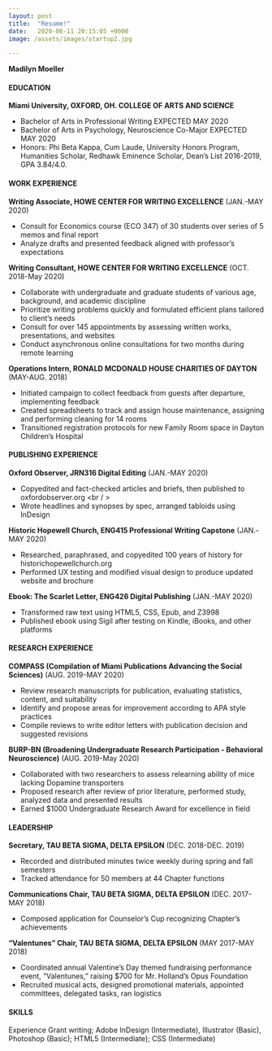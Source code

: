```yaml
---
layout: post
title:  "Resume!"
date:   2020-06-11 20:15:05 +0000
image: /assets/images/startup2.jpg

---
```

**Madilyn Moeller**

#### EDUCATION <br />
**Miami University, OXFORD, OH. COLLEGE OF ARTS AND SCIENCE** <br />
- Bachelor of Arts in Professional Writing EXPECTED MAY 2020 <br />
- Bachelor of Arts in Psychology, Neuroscience Co-Major EXPECTED MAY 2020 <br />
- Honors: Phi Beta Kappa, Cum Laude, University Honors Program, Humanities Scholar, Redhawk Eminence Scholar, Dean’s List 2016-2019, GPA 3.84/4.0. <br />

#### WORK EXPERIENCE <br />
**Writing Associate, HOWE CENTER FOR WRITING EXCELLENCE** (JAN.-MAY 2020) <br />
- Consult for Economics course (ECO 347) of 30 students over series of 5 memos and final report <br />
- Analyze drafts and presented feedback aligned with professor’s expectations <br />

**Writing Consultant, HOWE CENTER FOR WRITING EXCELLENCE** (OCT. 2018-May 2020) <br />
- Collaborate with undergraduate and graduate students of various age, background, and academic discipline <br />
- Prioritize writing problems quickly and formulated efficient plans tailored to client’s needs <br />
- Consult for over 145 appointments by assessing written works, presentations, and websites <br />
- Conduct asynchronous online consultations for two months during remote learning <br />

**Operations Intern, RONALD MCDONALD HOUSE CHARITIES OF DAYTON** (MAY-AUG. 2018) <br />
- Initiated campaign to collect feedback from guests after departure, implementing feedback <br />
- Created spreadsheets to track and assign house maintenance, assigning and performing cleaning for 14 rooms <br />
- Transitioned registration protocols for new Family Room space in Dayton Children’s Hospital <br />

#### PUBLISHING EXPERIENCE <br />
**Oxford Observer, JRN316 Digital Editing**	(JAN.-MAY 2020) <br />
-	Copyedited and fact-checked articles and briefs, then published to oxfordobserver.org <br / >
-	Wrote headlines and synopses by spec, arranged tabloids using InDesign <br />

**Historic Hopewell Church, ENG415 Professional Writing Capstone** (JAN.-MAY 2020) <br />
-	Researched, paraphrased, and copyedited 100 years of history for historichopewellchurch.org <br />
-	Performed UX testing and modified visual design to produce updated website and brochure <br />

**Ebook: The Scarlet Letter, ENG426 Digital Publishing** (JAN.-MAY 2020) <br />
-	Transformed raw text using HTML5, CSS, Epub, and Z3998 <br />
-	Published ebook using Sigil after testing on Kindle, iBooks, and other platforms <br />

#### RESEARCH EXPERIENCE <br />
**COMPASS (Compilation of Miami Publications Advancing the Social Sciences)** (AUG. 2019-MAY 2020) <br />
- Review research manuscripts for publication, evaluating statistics, content, and suitability <br />
- Identify and propose areas for improvement according to APA style practices <br />
- Compile reviews to write editor letters with publication decision and suggested revisions <br />

**BURP-BN (Broadening Undergraduate Research Participation - Behavioral Neuroscience)** (AUG. 2019-May 2020) <br />
- Collaborated with two researchers to assess relearning ability of mice lacking Dopamine transporters <br />
- Proposed research after review of prior literature, performed study, analyzed data and presented results <br />
- Earned $1000 Undergraduate Research Award for excellence in field <br />

#### LEADERSHIP <br />
**Secretary, TAU BETA SIGMA, DELTA EPSILON** (DEC. 2018-DEC. 2019) <br />
- Recorded and distributed minutes twice weekly during spring and fall semesters <br />
- Tracked attendance for 50 members at 44 Chapter functions <br />

**Communications Chair, TAU BETA SIGMA, DELTA EPSILON** (DEC. 2017-MAY 2018) <br />
- Composed application for Counselor’s Cup recognizing Chapter’s achievements <br />

**“Valentunes” Chair, TAU BETA SIGMA, DELTA EPSILON** (MAY 2017-MAY 2018) <br />
- Coordinated annual Valentine’s Day themed fundraising performance event, “Valentunes,” raising $700 for Mr. Holland’s Opus Foundation <br />
- Recruited musical acts, designed promotional materials, appointed committees, delegated tasks, ran logistics <br />

#### SKILLS <br />
Experience Grant writing; Adobe InDesign (Intermediate), Illustrator (Basic), Photoshop (Basic); HTML5 (Intermediate); CSS (Intermediate)
